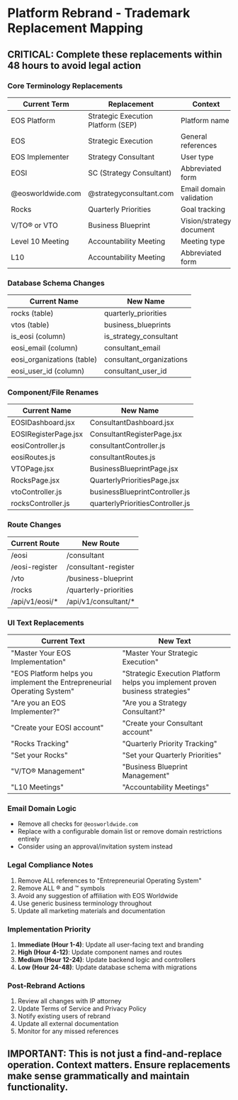 # Platform Rebrand - Trademark Replacement Mapping

## CRITICAL: Complete these replacements within 48 hours to avoid legal action

### Core Terminology Replacements

| Current Term | Replacement | Context |
|--------------|-------------|---------|
| EOS Platform | Strategic Execution Platform (SEP) | Platform name |
| EOS | Strategic Execution | General references |
| EOS Implementer | Strategy Consultant | User type |
| EOSI | SC (Strategy Consultant) | Abbreviated form |
| @eosworldwide.com | @strategyconsultant.com | Email domain validation |
| Rocks | Quarterly Priorities | Goal tracking |
| V/TO® or VTO | Business Blueprint | Vision/strategy document |
| Level 10 Meeting | Accountability Meeting | Meeting type |
| L10 | Accountability Meeting | Abbreviated form |

### Database Schema Changes

| Current Name | New Name |
|--------------|----------|
| rocks (table) | quarterly_priorities |
| vtos (table) | business_blueprints |
| is_eosi (column) | is_strategy_consultant |
| eosi_email (column) | consultant_email |
| eosi_organizations (table) | consultant_organizations |
| eosi_user_id (column) | consultant_user_id |

### Component/File Renames

| Current Name | New Name |
|--------------|----------|
| EOSIDashboard.jsx | ConsultantDashboard.jsx |
| EOSIRegisterPage.jsx | ConsultantRegisterPage.jsx |
| eosiController.js | consultantController.js |
| eosiRoutes.js | consultantRoutes.js |
| VTOPage.jsx | BusinessBlueprintPage.jsx |
| RocksPage.jsx | QuarterlyPrioritiesPage.jsx |
| vtoController.js | businessBlueprintController.js |
| rocksController.js | quarterlyPrioritiesController.js |

### Route Changes

| Current Route | New Route |
|---------------|-----------|
| /eosi | /consultant |
| /eosi-register | /consultant-register |
| /vto | /business-blueprint |
| /rocks | /quarterly-priorities |
| /api/v1/eosi/* | /api/v1/consultant/* |

### UI Text Replacements

| Current Text | New Text |
|--------------|----------|
| "Master Your EOS Implementation" | "Master Your Strategic Execution" |
| "EOS Platform helps you implement the Entrepreneurial Operating System" | "Strategic Execution Platform helps you implement proven business strategies" |
| "Are you an EOS Implementer?" | "Are you a Strategy Consultant?" |
| "Create your EOSI account" | "Create your Consultant account" |
| "Rocks Tracking" | "Quarterly Priority Tracking" |
| "Set your Rocks" | "Set your Quarterly Priorities" |
| "V/TO® Management" | "Business Blueprint Management" |
| "L10 Meetings" | "Accountability Meetings" |

### Email Domain Logic
- Remove all checks for `@eosworldwide.com`
- Replace with a configurable domain list or remove domain restrictions entirely
- Consider using an approval/invitation system instead

### Legal Compliance Notes
1. Remove ALL references to "Entrepreneurial Operating System"
2. Remove ALL ® and ™ symbols
3. Avoid any suggestion of affiliation with EOS Worldwide
4. Use generic business terminology throughout
5. Update all marketing materials and documentation

### Implementation Priority
1. **Immediate (Hour 1-4)**: Update all user-facing text and branding
2. **High (Hour 4-12)**: Update component names and routes
3. **Medium (Hour 12-24)**: Update backend logic and controllers
4. **Low (Hour 24-48)**: Update database schema with migrations

### Post-Rebrand Actions
1. Review all changes with IP attorney
2. Update Terms of Service and Privacy Policy
3. Notify existing users of rebrand
4. Update all external documentation
5. Monitor for any missed references

## IMPORTANT: This is not just a find-and-replace operation. Context matters. Ensure replacements make sense grammatically and maintain functionality.